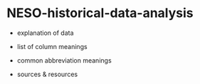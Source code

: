 # NESO-historical-data-analysis

- explanation of data

- list of column meanings

- common abbreviation meanings

- sources & resources
